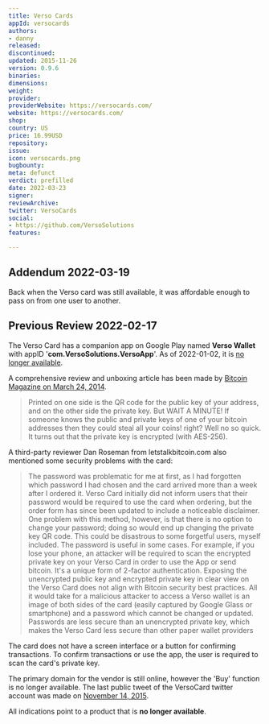 ```yaml
---
title: Verso Cards
appId: versocards
authors:
- danny
released: 
discontinued: 
updated: 2015-11-26
version: 0.9.6
binaries: 
dimensions: 
weight: 
provider: 
providerWebsite: https://versocards.com/
website: https://versocards.com/
shop: 
country: US
price: 16.99USD
repository: 
issue: 
icon: versocards.png
bugbounty: 
meta: defunct
verdict: prefilled
date: 2022-03-23
signer: 
reviewArchive: 
twitter: VersoCards
social:
- https://github.com/VersoSolutions
features: 

---
```


## Addendum 2022-03-19

Back when the Verso card was still available, it was affordable enough to pass on from one user to another.

## Previous Review 2022-02-17

The Verso Card has a companion app on Google Play named **Verso Wallet** with appID '**com.VersoSolutions.VersoApp**'. As of 2022-01-02, it is [no longer available](https://play.google.com/store/apps/details?id=com.VersoSolutions.VersoApp).

A comprehensive review and unboxing article has been made by [Bitcoin Magazine on March 24, 2014](https://bitcoinmagazine.com/reviews/verso-unboxing-usage-1395713243).

> Printed on one side is the QR code for the public key of your address, and on the other side the private key. But WAIT A MINUTE! If someone knows the public and private keys of one of your bitcoin addresses then they could steal all your coins! right? Well no so quick. It turns out that the private key is encrypted (with AES-256).


A third-party reviewer Dan Roseman from letstalkbitcoin.com also mentioned some security problems with the card:

> The password was problematic for me at first, as I had forgotten which password I had chosen and the card arrived more than a week after I ordered it. Verso Card initially did not inform users that their password would be required to use the card when ordering, but the order form has since been updated to include a noticeable disclaimer. One problem with this method, however, is that there is no option to change your password; doing so would end up changing the private key QR code. This could be disastrous to some forgetful users, myself included. The password is useful in some cases. For example, if you lose your phone, an attacker will be required to scan the encrypted private key on your Verso Card in order to use the App or send bitcoin. It's a unique form of 2-factor authentication. Exposing the unencrypted public key and encrypted private key in clear view on the Verso Card does not align with Bitcoin security best practices. All it would take for a malicious attacker to access a Verso wallet is an image of both sides of the card (easily captured by Google Glass or smartphone) and a password which cannot be changed or updated. Passwords are less secure than an unencrypted private key, which makes the Verso Card less secure than other paper wallet providers

The card does not have a screen interface or a button for confirming transactions. To confirm transactions or use the app, the user is required to scan the card's private key.

The primary domain for the vendor is still online, however the 'Buy' function is no longer available. The last public tweet of the VersoCard twitter account was made on [November 14, 2015](https://twitter.com/VersoCards/status/661896010940227584). 

All indications point to a product that is **no longer available**.

